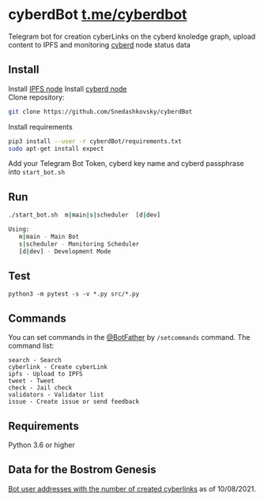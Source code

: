 # cyberdBot [t.me/cyberdbot](https://t.me/cyberdbot)  
Telegram bot for creation cyberLinks on the cyberd knoledge graph, upload content to IPFS and monitoring [cyberd](https://github.com/cybercongress/cyberd/) node status data
## Install
Install [IPFS node](https://docs.ipfs.tech/install/ipfs-desktop/)
Install [cyberd node](https://cybercongress.ai/docs/cyberd/run_validator/)  
Clone repository:
```bash 
git clone https://github.com/Snedashkovsky/cyberdBot
```
Install requirements 
```bash
pip3 install --user -r cyberdBot/requirements.txt
sudo apt-get install expect
```
Add your Telegram Bot Token, cyberd key name and cyberd passphrase into `start_bot.sh`
## Run
```bash  
./start_bot.sh  m|main|s|scheduler  [d|dev]

Using:
   m|main - Main Bot
   s|scheduler - Monitoring Scheduler
   [d|dev] - Development Mode
```
## Test
```
python3 -m pytest -s -v *.py src/*.py
```

## Commands
You can set commands in the [@BotFather](t.me/BotFather) by `/setcommands` command. The command list:
```
search - Search
cyberlink - Create cyberLink  
ipfs - Upload to IPFS  
tweet - Tweet  
check - Jail check  
validators - Validator list  
issue - Create issue or send feedback
```

## Requirements
Python 3.6 or higher

## Data for the Bostrom Genesis 
[Bot user addresses with the number of created cyberlinks](https://ipfs.io/ipfs/QmWLoxH5F1tFvoiMEq8JEGjHsrT7JSkRxzhUGV1Lrn1GWk) as of 10/08/2021.
